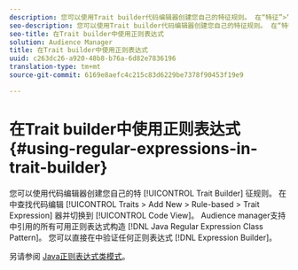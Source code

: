 ```yaml
---
description: 您可以使用Trait builder代码编辑器创建您自己的特征规则。 在“特征”>“添加新内容”>“基于规则”>“特征表达式”中查找代码编辑器，然后切换到“代码视图”。 Audience manager支持在Java正则表达式类模式中引用的所有可用正则表达式构造。 您可以直接在表达式构建器中验证任何正则表达式。
seo-description: 您可以使用Trait builder代码编辑器创建您自己的特征规则。 在“特征”>“添加新内容”>“基于规则”>“特征表达式”中查找代码编辑器，然后切换到“代码视图”。 Audience manager支持在Java正则表达式类模式中引用的所有可用正则表达式构造。 您可以直接在表达式构建器中验证任何正则表达式。
seo-title: 在Trait builder中使用正则表达式
solution: Audience Manager
title: 在Trait builder中使用正则表达式
uuid: c263dc26-a920-48b8-b76a-6d82e7836196
translation-type: tm+mt
source-git-commit: 6169e8aefc4c215c83d6229be7378f90453f19e9

---
```



# 在Trait builder中使用正则表达式 {#using-regular-expressions-in-trait-builder}

您可以使用代码编辑器创建您自己的特 [!UICONTROL Trait Builder] 征规则。 在中查找代码编辑 [!UICONTROL Traits > Add New > Rule-based > Trait Expression] 器并切换到 [!UICONTROL Code View]。 Audience manager支持中引用的所有可用正则表达式构造 [!DNL Java Regular Expression Class Pattern]。 您可以直接在中验证任何正则表达式 [!DNL Expression Builder]。

另请参阅 [Java正则表达式类模式](https://docs.oracle.com/javase/7/docs/api/java/util/regex/Pattern.html)。